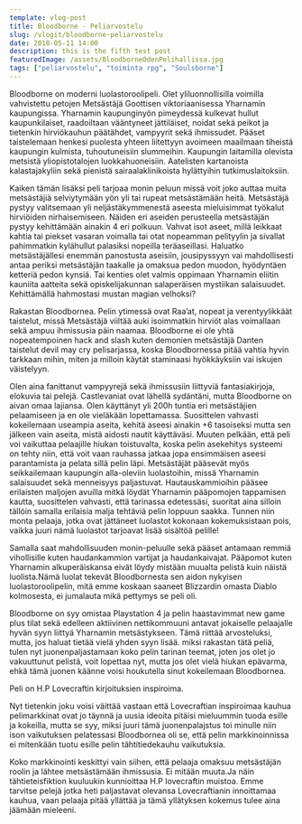 ```yaml
---
template: vlog-post
title: Bloodborne - Peliarvostelu
slug: /vlogit/bloodborne-peliarvostelu
date: 2018-05-11 14:00
description: this is the fifth test post
featuredImage: /assets/BloodborneOdenPelihallissa.jpg
tags: ["peliarvostelu", "toiminta rpg", "Soulsborne"]
---
```

Bloodborne on moderni luolastoroolipeli. Olet yliluonnollisilla voimilla vahvistettu petojen Metsästäjä Goottisen viktoriaanisessa Yharnamin kaupungissa.  Yharnamin kaupunginyön pimeydessä kulkevat hullut kaupunkilaiset, raadoiltaan vääntyneet jättiläiset, noidat sekä peikot ja tietenkin hirviökauhun päätähdet, vampyyrit sekä ihmissudet. Pääset taistelemaan henkesi puolesta yhteen liitettyyn avoimeen maailmaan tiheistä kaupungin kulmista, tuhoutuneisiin slummeihin. Kaupungin laitamilla olevista metsistä yliopistotalojen luokkahuoneisiin. Aatelisten kartanoista kalastajakyliin sekä pienistä sairaalaklinikoista hylättyihin tutkimuslaitoksiin.

Kaiken tämän lisäksi peli tarjoaa monin peluun missä voit joko auttaa muita metsästäjiä selviytymään yön yli tai rupeat metsästämään heitä. Metsästäjä pystyy valitsemaan yli neljästäkymmenestä aseesta mieluisimmat työkalut hirviöiden nirhaisemiseen. Näiden eri aseiden perusteella metsästäjän pystyy kehittämään ainakin 4 eri polkuun. Vahvat isot aseet, millä leikkaat kahtia tai piekset vasaran voimalla tai otat nopeamman pelityylin ja sivallat pahimmatkin kylähullut palasiksi nopeilla teräaseillasi. Haluatko metsästäjällesi enemmän panostusta aseisiin, jousipyssyyn vai mahdollisesti antaa periksi metsästäjän taakalle ja omaksua pedon muodon, hyödyntäen ketteriä pedon kynsiä. Tai kenties olet valmis oppimaan Yharnamin eliitin kauniita aatteita sekä opiskelijakunnan salaperäisen mystiikan salaisuudet. Kehittämällä hahmostasi mustan magian velhoksi?

Rakastan Bloodbornea. Pelin ytimessä ovat Raa’at, nopeat ja verentyylikkäät taistelut, missä Metsästäjä viiltää auki isoimmatkin hirviöt alas voimallaan sekä ampuu ihmissusia päin naamaa. Bloodborne ei ole yhtä nopeatempoinen hack and slash kuten demonien metsästäjä Danten taistelut devil may cry pelisarjassa, koska Bloodbornessa pitää vahtia hyvin tarkkaan mihin, miten ja milloin käytät staminaasi hyökkäyksiin vai iskujen väistelyyn.

Olen aina fanittanut vampyyrejä sekä ihmissusiin liittyviä fantasiakirjoja, elokuvia tai pelejä. Castlevaniat ovat lähellä sydäntäni, mutta Bloodborne on aivan omaa lajiansa. Olen käyttänyt yli 200h tuntia eri metsästäjien pelaamiseen ja en ole vieläkään lopettamassa. Suosittelen vahvasti kokeilemaan useampia aseita, kehitä aseesi ainakin +6 tasoiseksi mutta sen jälkeen vain aseita, mistä aidosti nautit käyttäväsi.  Muuten pelkään, että peli voi vaikuttaa pelaajille hiukan toistuvalta, koska pelin asekehitys systeemi on tehty niin, että voit vaan rauhassa jatkaa jopa ensimmäisen aseesi parantamista ja pelata sillä pelin läpi.
Metsästäjät pääsevät myös seikkailemaan kaupungin alla-oleviin luolastoihin, missä Yharnamin salaisuudet sekä menneisyys paljastuvat.  Hautauskammioihin pääsee erilaisten maljojen avuilla mitkä löydät Yharnamin pääpomojen tappamisen kautta, suosittelen vahvasti, että tarinassa edetessäsi, suoritat aina silloin tällöin samalla erilaisia malja tehtäviä pelin loppuun saakka. Tunnen niin monta pelaaja, jotka ovat jättäneet luolastot kokonaan kokemuksistaan pois, vaikka juuri nämä luolastot tarjoavat lisää sisältöä pelille!

Samalla saat mahdollisuuden monin-peluulle sekä pääset antamaan remmiä vihollisille kuten haudankammion vartijat ja haudankaivajat. Pääpomot kuten Yharnamin alkuperäiskansa eivät löydy mistään muualta pelistä kuin näistä luolista.Nämä luolat tekevät Bloodbornesta sen aidon nykyisen luolastoroolipelin, mitä emme koskaan saaneet Blizzardin omasta Diablo kolmosesta, ei jumalauta mikä pettymys se peli oli.

Bloodborne on syy omistaa Playstation 4 ja pelin haastavimmat new game plus tilat sekä edelleen aktiivinen nettikommuuni antavat jokaiselle pelaajalle hyvän syyn liittyä Yharnamin metsästykseen. Tämä riittää arvosteluksi, mutta, jos haluat tietää vielä yhden syyn lisää. miksi rakastan tätä peliä, tulen nyt juonenpaljastamaan koko pelin tarinan teemat, joten jos olet jo vakuuttunut pelistä, voit lopettaa nyt, mutta jos olet vielä hiukan epävarma, ehkä tämä juonen käänne voisi houkutella sinut kokeilemaan Bloodbornea.

Peli on H.P Lovecraftin kirjoituksien inspiroima.

Nyt tietenkin joku voisi väittää vastaan että Lovecraftian inspiroimaa kauhua pelimarkkinat ovat jo täynnä ja uusia ideoita pitäisi mieluummin tuoda esille ja kokeilla, mutta se syy, miksi juuri tämä juonenpalajstus toi minulle niin ison vaikutuksen pelatessasi Bloodbornea oli se, että pelin markkinoinnissa ei mitenkään tuotu esille pelin tähtitiedekauhu vaikutuksia. 

Koko markkinointi keskittyi vain siihen, että pelaaja omaksuu metsästäjän roolin ja lähtee metsästämään ihmissusia. Ei mitään muuta.Ja näin tähtieteisfiktion kuuluukin kunnioittaa H.P lovecraftin muistoa. Emme tarvitse pelejä jotka heti paljastavat olevansa Lovecraftianin innoittamaa kauhua, vaan pelaaja pitää yllättää ja tämä yllätyksen kokemus tulee aina jäämään mieleeni.